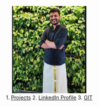 <center><img src="/images/my_pic.jpg" alt="Avatar" style="width:200px"></center> 

<center>1. <a href="https://docs.google.com/spreadsheets/d/1tHFYnNZkA8kO0w2tk10G_c88rnqVLbw9hhaiSz2tGc8/edit?usp=sharing">Projects</a>
2. <a href="https://www.linkedin.com/in/keyur-talathi-a64227120">LinkedIn Profile</a> 
3. <a href="https://github.com/keyurtalathi?tab=repositories">GIT</a> </center>
